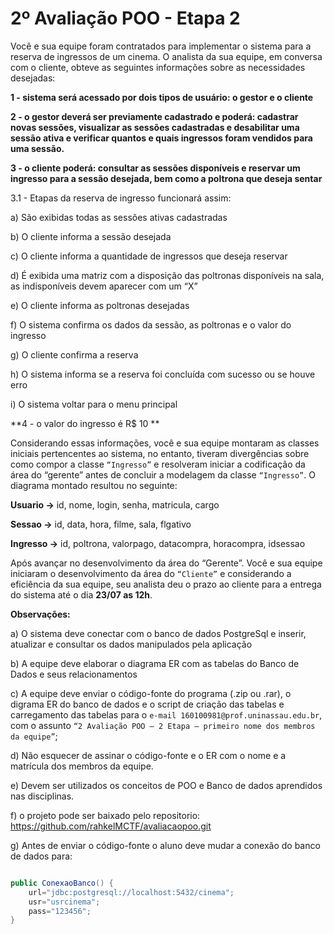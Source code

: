 # 2º Avaliação POO - Etapa 2

Você e sua equipe foram contratados para implementar o sistema para a reserva de ingressos de um cinema. O analista da sua equipe, em conversa com o cliente, obteve as seguintes informações sobre as necessidades desejadas:

**1 - sistema será acessado por dois tipos de usuário: o gestor e o cliente**

**2 - o gestor deverá ser previamente cadastrado e poderá: cadastrar novas sessões, visualizar as sessões cadastradas e desabilitar uma sessão ativa e verificar quantos e quais ingressos foram vendidos para uma sessão.**

**3 - o cliente poderá: consultar as sessões disponíveis e reservar um ingresso para a sessão desejada, bem como a poltrona que deseja sentar**


3.1 - Etapas da reserva de ingresso funcionará assim:

a) São exibidas todas as sessões ativas cadastradas

b) O cliente informa a sessão desejada

c) O cliente informa a quantidade de ingressos que deseja reservar

d) É exibida uma matriz com a disposição das poltronas disponíveis na sala, as indisponíveis devem aparecer com um “X”

e) O cliente informa as poltronas desejadas

f) O sistema confirma os dados da sessão, as poltronas e o valor do ingresso

g) O cliente confirma a reserva

h) O sistema informa se a reserva foi concluída com sucesso ou se houve erro

i) O sistema voltar para o menu principal



**4 - o valor do ingresso é R$ 10 **


Considerando essas informações, você e sua equipe montaram as classes iniciais pertencentes ao sistema, no entanto, tiveram divergências sobre como compor a classe `“Ingresso”` e resolveram iniciar a codificação da área do “gerente” antes de concluir a modelagem da classe `“Ingresso”`. O diagrama montado resultou no seguinte:

 **Usuario ->** id, nome, login, senha, matricula, cargo
 
 **Sessao ->** id, data, hora, filme, sala, flgativo
 
 **Ingresso ->** id, poltrona, valorpago, datacompra, horacompra, idsessao
 

Após avançar no desenvolvimento da área do “Gerente”. Você e sua equipe iniciaram o desenvolvimento da área do `“Cliente”` e considerando a eficiência da sua equipe, seu analista deu o prazo ao cliente para a entrega do sistema até o dia **23/07 as 12h**. 

**Observações:**

a) O sistema deve conectar com o banco de dados PostgreSql e inserir, atualizar e consultar os dados manipulados pela aplicação

b) A equipe deve elaborar o diagrama ER com as tabelas do Banco de Dados e seus relacionamentos

c) A equipe deve enviar o código-fonte do programa (.zip ou .rar), o digrama ER do banco de dados e o script de criação das tabelas e carregamento das tabelas para o `e-mail 160100981@prof.uninassau.edu.br`, com o assunto `“2 Avaliação POO – 2 Etapa – primeiro nome dos membros da equipe”`;

d) Não esquecer de assinar o código-fonte e o ER com o nome e a matrícula dos membros da equipe.

e) Devem ser utilizados os conceitos de POO e Banco de dados aprendidos nas disciplinas.

f) o projeto pode ser baixado pelo repositorio: https://github.com/rahkelMCTF/avaliacaopoo.git

g) Antes de enviar o código-fonte o aluno deve mudar  a conexão do banco de dados para:
```java

public ConexaoBanco() {     
	url="jdbc:postgresql://localhost:5432/cinema";
	usr="usrcinema";
	pass="123456";
}
```

